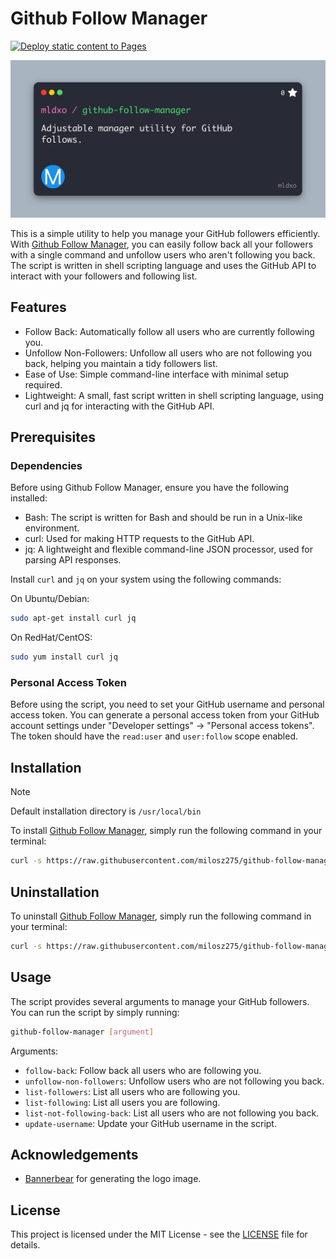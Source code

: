 # Github Follow Manager

[![Deploy static content to Pages](https://github.com/milosz275/github-follow-manager/actions/workflows/deploy.yml/badge.svg)](https://github.com/milosz275/github-follow-manager/actions/workflows/deploy.yml)

![Logo](assets/github-follow-manager.jpg)

This is a simple utility to help you manage your GitHub followers efficiently. With [Github Follow Manager](https://github.com/milosz275/github-follow-manager), you can easily follow back all your followers with a single command and unfollow users who aren't following you back. The script is written in shell scripting language and uses the GitHub API to interact with your followers and following list.

## Features

- Follow Back: Automatically follow all users who are currently following you.
- Unfollow Non-Followers: Unfollow all users who are not following you back, helping you maintain a tidy followers list.
- Ease of Use: Simple command-line interface with minimal setup required.
- Lightweight: A small, fast script written in shell scripting language, using curl and jq for interacting with the GitHub API.

## Prerequisites

### Dependencies

Before using Github Follow Manager, ensure you have the following installed:

- Bash: The script is written for Bash and should be run in a Unix-like environment.
- curl: Used for making HTTP requests to the GitHub API.
- jq: A lightweight and flexible command-line JSON processor, used for parsing API responses.

Install `curl` and `jq` on your system using the following commands:

On Ubuntu/Debian:

```bash
sudo apt-get install curl jq
```

On RedHat/CentOS:

```bash
sudo yum install curl jq
```

### Personal Access Token

Before using the script, you need to set your GitHub username and personal access token. You can generate a personal access token from your GitHub account settings under "Developer settings" -> "Personal access tokens". The token should have the `read:user` and `user:follow` scope enabled.

## Installation

> [!NOTE]
> Default installation directory is `/usr/local/bin`

To install [Github Follow Manager](https://github.com/milosz275/github-follow-manager), simply run the following command in your terminal:

```bash
curl -s https://raw.githubusercontent.com/milosz275/github-follow-manager/main/install.sh | sudo bash
```

## Uninstallation

To uninstall [Github Follow Manager](https://github.com/milosz275/github-follow-manager), simply run the following command in your terminal:

```bash
curl -s https://raw.githubusercontent.com/milosz275/github-follow-manager/main/uninstall.sh | sudo bash -s -- -y
```

## Usage

The script provides several arguments to manage your GitHub followers. You can run the script by simply running:

```bash
github-follow-manager [argument]
```

Arguments:

- `follow-back`: Follow back all users who are following you.
- `unfollow-non-followers`: Unfollow users who are not following you back.
- `list-followers`: List all users who are following you.
- `list-following`: List all users you are following.
- `list-not-following-back`: List all users who are not following you back.
- `update-username`: Update your GitHub username in the script.

## Acknowledgements

- [Bannerbear](https://www.bannerbear.com/) for generating the logo image.

## License

This project is licensed under the MIT License - see the [LICENSE](LICENSE) file for details.
